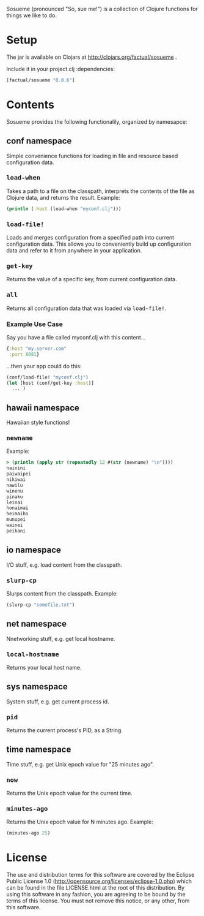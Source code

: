 Sosueme (pronounced "So, sue me!") is a collection of Clojure functions for things we like to do.

# Setup

The jar is available on Clojars at http://clojars.org/factual/sosueme .

Include it in your project.clj :dependencies:

````clojure
[factual/sosueme "0.0.6"]
````

# Contents

Sosueme provides the following functionalily, organized by namesapce:

## conf namespace

Simple convenience functions for loading in file and resource based configuration data.

### <tt>load-when</tt>

Takes a path to a file on the classpath, interprets the contents of the file as Clojure data, and
returns the result. Example:

````clojure
(println (:host (load-when "myconf.clj")))
````

### <tt>load-file!</tt>

Loads and merges configuration from a specified path into current configuration data. This
allows you to conveniently build up configuration data and refer to it from anywhere in your
application.

### <tt>get-key</tt>

Returns the value of a specific key, from current configuration data.

### <tt>all</tt>

Returns all configuration data that was loaded via <tt>load-file!</tt>.

### Example Use Case

Say you have a file called myconf.clj with this content...

````clojure
{:host "my.server.com"
 :port 8081}
````

...then your app could do this:

````clojure
(conf/load-file! "myconf.clj")
(let [host (conf/get-key :host)]
  ... )
````

## hawaii namespace

Hawaiian style functions!

### <tt>newname</tt>

Example:

````clojure
> (println (apply str (repeatedly 12 #(str (newname) "\n"))))
nainini
paiwaipei
nikiwai
nawilu
winenu
pinaku
leinai
honaimai
heimaiho
munupei
wainei
peikani
````

## io namespace

I/O stuff, e.g. load content from the classpath.

### <tt>slurp-cp</tt>

Slurps content from the classpath. Example:

````clojure
(slurp-cp "somefile.txt")
````

## net namespace

Nnetworking stuff, e.g. get local hostname.

### <tt>local-hostname</tt>

Returns your local host name.

## sys namespace

System stuff, e.g. get current process id.

### <tt>pid</tt>

Returns the current process's PID, as a String.

## time namespace

Time stuff, e.g. get Unix epoch value for "25 minutes ago".

### <tt>now</tt>

Returns the Unix epoch value for the current time.

### <tt>minutes-ago</tt>

Returns the Unix epoch value for N minutes ago. Example:

````clojure
(minutes-ago 25)
````

# License

The use and distribution terms for this software are covered by the
Eclipse Public License 1.0 (http://opensource.org/licenses/eclipse-1.0.php)
which can be found in the file LICENSE.html at the root of this distribution.
By using this software in any fashion, you are agreeing to be bound by
the terms of this license.
You must not remove this notice, or any other, from this software.
